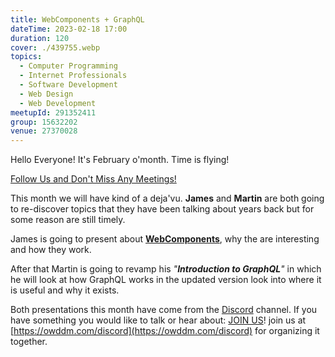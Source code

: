 ```yaml
---
title: WebComponents + GraphQL
dateTime: 2023-02-18 17:00
duration: 120
cover: ./439755.webp
topics:
  - Computer Programming
  - Internet Professionals
  - Software Development
  - Web Design
  - Web Development
meetupId: 291352411
group: 15632202
venue: 27370028
---
```


Hello Everyone!
It's February o'month. Time is flying!

[Follow Us and Don't Miss Any Meetings!](https://owddm.com/discord)

This month we will have kind of a deja'vu. **James** and **Martin** are both going to re-discover topics that they have been talking about years back but for some reason are still timely.

James is going to present about **[WebComponents](https://www.webcomponents.org/)**, why the are interesting and how they work.

After that Martin is going to revamp his *"**Introduction to GraphQL**"* in which he will look at how GraphQL works in the updated version look into where it is useful and why it exists.

Both presentations this month have come from the [Discord](https://owddm.com/discord) channel. If you have something you would like to talk or hear about: [JOIN US](https://owddm.com/discord)!
join us at [https://owddm.com/discord](https://owddm.com/discord) for organizing it together.
